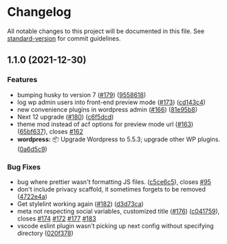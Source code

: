 # Changelog

All notable changes to this project will be documented in this file. See [standard-version](https://github.com/conventional-changelog/standard-version) for commit guidelines.

## 1.1.0 (2021-12-30)


### Features

* bumping husky to version 7 ([#179](https://github.com/patronage/bubs-next/issues/179)) ([9558618](https://github.com/patronage/bubs-next/commit/95586184fa746cbcf17b196d5c13af0cb1c42edf))
* log wp admin users into front-end preview mode ([#173](https://github.com/patronage/bubs-next/issues/173)) ([cd143c4](https://github.com/patronage/bubs-next/commit/cd143c4316fa90b9783be2ac94260d6c9ee5591f))
* new convenience plugins in wordpress admin ([#166](https://github.com/patronage/bubs-next/issues/166)) ([81e95b8](https://github.com/patronage/bubs-next/commit/81e95b84efc82e9ecbd04f8475029f383685b819))
* Next 12 upgrade ([#180](https://github.com/patronage/bubs-next/issues/180)) ([c6f5dcd](https://github.com/patronage/bubs-next/commit/c6f5dcdd74c1bf07bf39accd21e480f50291c594))
* theme mod instead of acf options for preview mode url ([#163](https://github.com/patronage/bubs-next/issues/163)) ([65bf637](https://github.com/patronage/bubs-next/commit/65bf637b036e5332c5dd738ab52484e57aaec976)), closes [#162](https://github.com/patronage/bubs-next/issues/162)
* **wordpress:** :package: Upgrade Wordpress to 5.5.3; upgrade other WP plugins. ([0a6d5c9](https://github.com/patronage/bubs-next/commit/0a6d5c9dff02630e9feb44fa02617a0260b5f04e))


### Bug Fixes

* bug where prettier wasn't formatting JS files. ([c5ce6c5](https://github.com/patronage/bubs-next/commit/c5ce6c53dba7b8326a68327fd2c6d0573ec2ff95)), closes [#95](https://github.com/patronage/bubs-next/issues/95)
* don't include privacy scaffold, it sometimes forgets to be removed ([4722e4a](https://github.com/patronage/bubs-next/commit/4722e4a09ed22fc89817bcd6780bfc074df2545f))
* Get stylelint working again ([#182](https://github.com/patronage/bubs-next/issues/182)) ([d3d73ca](https://github.com/patronage/bubs-next/commit/d3d73ca86476d4899dd210ba25999910018f4836))
* meta not respecting social variables, customized title ([#176](https://github.com/patronage/bubs-next/issues/176)) ([c041759](https://github.com/patronage/bubs-next/commit/c041759db688bd2e6c7ec355bcb39f0f23b878a1)), closes [#174](https://github.com/patronage/bubs-next/issues/174) [#172](https://github.com/patronage/bubs-next/issues/172) [#177](https://github.com/patronage/bubs-next/issues/177) [#183](https://github.com/patronage/bubs-next/issues/183)
* vscode eslint plugin wasn't picking up next config without specifying directory ([020f378](https://github.com/patronage/bubs-next/commit/020f37854aae73925b83a77bb634a35574457acf))
